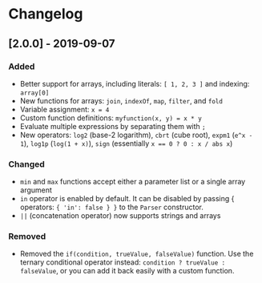 # Changelog

## [2.0.0] - 2019-09-07

### Added

- Better support for arrays, including literals: `[ 1, 2, 3 ]` and indexing: `array[0]`
- New functions for arrays: `join`, `indexOf`, `map`, `filter`, and `fold`
- Variable assignment: `x = 4`
- Custom function definitions: `myfunction(x, y) = x * y`
- Evaluate multiple expressions by separating them with `;`
- New operators: `log2` (base-2 logarithm), `cbrt` (cube root), `expm1` (`e^x - 1`), `log1p` (`log(1 + x)`), `sign` (essentially `x == 0 ? 0 : x / abs x`)

### Changed

- `min` and `max` functions accept either a parameter list or a single array argument
- `in` operator is enabled by default. It can be disabled by passing { operators: `{ 'in': false } }` to the `Parser` constructor.
- `||` (concatenation operator) now supports strings and arrays

### Removed

- Removed the `if(condition, trueValue, falseValue)` function. Use the ternary conditional operator instead: `condition ? trueValue : falseValue`, or you can add it back easily with a custom function.
